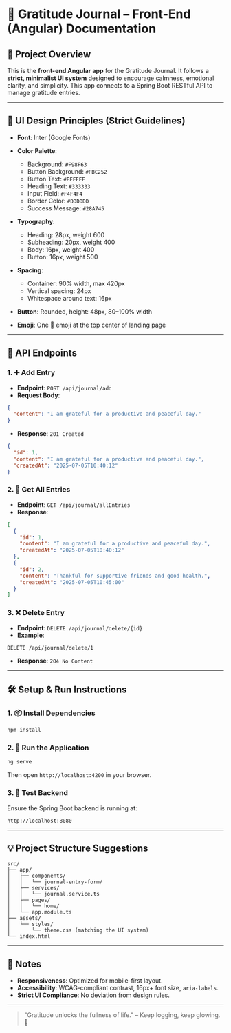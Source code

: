 # 🌼 Gratitude Journal – Front-End (Angular) Documentation

## 📌 Project Overview

This is the **front-end Angular app** for the Gratitude Journal. It follows a **strict, minimalist UI system** designed to encourage calmness, emotional clarity, and simplicity. This app connects to a Spring Boot RESTful API to manage gratitude entries.

---

## 🎯 UI Design Principles (Strict Guidelines)

* **Font**: Inter (Google Fonts)
* **Color Palette**:

    * Background: `#F98F63`
    * Button Background: `#FBC252`
    * Button Text: `#FFFFFF`
    * Heading Text: `#333333`
    * Input Field: `#F4F4F4`
    * Border Color: `#DDDDDD`
    * Success Message: `#28A745`
* **Typography**:

    * Heading: 28px, weight 600
    * Subheading: 20px, weight 400
    * Body: 16px, weight 400
    * Button: 16px, weight 500
* **Spacing**:

    * Container: 90% width, max 420px
    * Vertical spacing: 24px
    * Whitespace around text: 16px
* **Button**: Rounded, height: 48px, 80–100% width
* **Emoji**: One 🙂 emoji at the top center of landing page

---

## 🔗 API Endpoints

### 1. ➕ Add Entry

* **Endpoint**: `POST /api/journal/add`
* **Request Body**:

```json
{
  "content": "I am grateful for a productive and peaceful day."
}
```

* **Response**: `201 Created`

```json
{
  "id": 1,
  "content": "I am grateful for a productive and peaceful day.",
  "createdAt": "2025-07-05T10:40:12"
}
```

### 2. 📄 Get All Entries

* **Endpoint**: `GET /api/journal/allEntries`
* **Response**:

```json
[
  {
    "id": 1,
    "content": "I am grateful for a productive and peaceful day.",
    "createdAt": "2025-07-05T10:40:12"
  },
  {
    "id": 2,
    "content": "Thankful for supportive friends and good health.",
    "createdAt": "2025-07-05T10:45:00"
  }
]
```

### 3. ❌ Delete Entry

* **Endpoint**: `DELETE /api/journal/delete/{id}`
* **Example**:

```http
DELETE /api/journal/delete/1
```

* **Response**: `204 No Content`

---

## 🛠️ Setup & Run Instructions

### 1. 📦 Install Dependencies

```bash
npm install
```

### 2. 🚀 Run the Application

```bash
ng serve
```

Then open `http://localhost:4200` in your browser.

### 3. 🧪 Test Backend

Ensure the Spring Boot backend is running at:

```http
http://localhost:8080
```

---

## 💡 Project Structure Suggestions

```
src/
├── app/
│   ├── components/
│   │   └── journal-entry-form/
│   ├── services/
│   │   └── journal.service.ts
│   ├── pages/
│   │   └── home/
│   └── app.module.ts
├── assets/
│   └── styles/
│       └── theme.css (matching the UI system)
└── index.html
```

---

## 📌 Notes

* **Responsiveness**: Optimized for mobile-first layout.
* **Accessibility**: WCAG-compliant contrast, 16px+ font size, `aria-labels`.
* **Strict UI Compliance**: No deviation from design rules.

---

> "Gratitude unlocks the fullness of life." – Keep logging, keep glowing. 🌟
